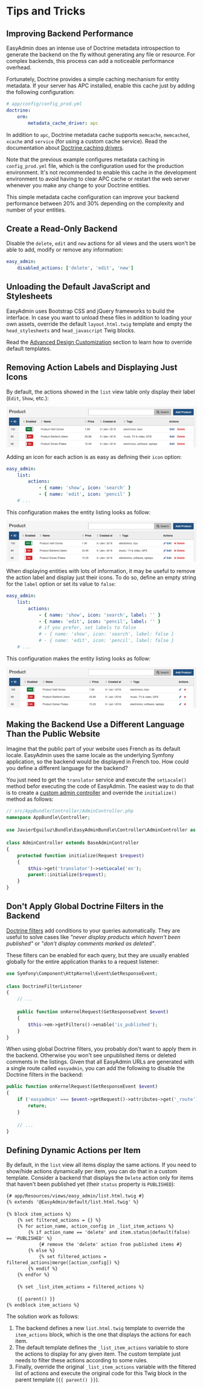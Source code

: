 Tips and Tricks
===============

Improving Backend Performance
-----------------------------

EasyAdmin does an intense use of Doctrine metadata introspection to generate
the backend on the fly without generating any file or resource. For complex
backends, this process can add a noticeable performance overhead.

Fortunately, Doctrine provides a simple caching mechanism for entity metadata.
If your server has APC installed, enable this cache just by adding the
following configuration:

```yaml
# app/config/config_prod.yml
doctrine:
    orm:
        metadata_cache_driver: apc
```

In addition to `apc`, Doctrine metadata cache supports `memcache`, `memcached`,
`xcache` and `service` (for using a custom cache service). Read the
documentation about [Doctrine caching drivers][1].

Note that the previous example configures metadata caching in `config_prod.yml`
file, which is the configuration used for the production environment. It's not
recommended to enable this cache in the development environment to avoid having
to clear APC cache or restart the web server whenever you make any change to
your Doctrine entities.

This simple metadata cache configuration can improve your backend performance
between 20% and 30% depending on the complexity and number of your entities.

Create a Read-Only Backend
--------------------------

Disable the `delete`, `edit` and `new` actions for all views and the users
won't be able to add, modify or remove any information:

```yaml
easy_admin:
    disabled_actions: ['delete', 'edit', 'new']
```

Unloading the Default JavaScript and Stylesheets
------------------------------------------------

EasyAdmin uses Bootstrap CSS and jQuery frameworks to build the interface.
In case you want to unload these files in addition to loading your own assets,
override the default `layout.html.twig` template and empty the
`head_stylesheets` and `head_javascript` Twig blocks.

Read the [Advanced Design Customization][2] section to learn how to override
default templates.

Removing Action Labels and Displaying Just Icons
------------------------------------------------

By default, the actions showed in the `list` view table only display their
label (`Edit`, `Show`, etc.):

![Action Labels in Entity Listing](../images/easyadmin-listing-actions-label-only.png)

Adding an icon for each action is as easy as defining their `icon` option:

```yaml
easy_admin:
    list:
        actions:
            - { name: 'show', icon: 'search' }
            - { name: 'edit', icon: 'pencil' }
    # ...
```

This configuration makes the entity listing looks as follow:

![Action Labels and Icons in Entity Listing](../images/easyadmin-listing-actions-label-and-icon.png)

When displaying entities with lots of information, it may be useful to remove
the action label and display just their icons. To do so, define an empty string
for the `label` option or set its value to `false`:

```yaml
easy_admin:
    list:
        actions:
            - { name: 'show', icon: 'search', label: '' }
            - { name: 'edit', icon: 'pencil', label: '' }
            # if you prefer, set labels to false
            # - { name: 'show', icon: 'search', label: false }
            # - { name: 'edit', icon: 'pencil', label: false }
    # ...
```

This configuration makes the entity listing looks as follow:

![Action Icons in Entity Listing](../images/easyadmin-listing-actions-icon-only.png)

Making the Backend Use a Different Language Than the Public Website
-------------------------------------------------------------------

Imagine that the public part of your website uses French as its default locale.
EasyAdmin uses the same locale as the underlying Symfony application, so the
backend would be displayed in French too. How could you define a different
language for the backend?

You just need to get the `translator` service and execute the `setLocale()` method
befor executing the code of EasyAdmin. The easiest way to do that is to create
a [custom admin controller][3] and override the `initialize()` method as follows:

```php
// src/AppBundle/Controller/AdminController.php
namespace AppBundle\Controller;

use JavierEguiluz\Bundle\EasyAdminBundle\Controller\AdminController as BaseAdminController;

class AdminController extends BaseAdminController
{
    protected function initialize(Request $request)
    {
        $this->get('translator')->setLocale('en');
        parent::initialize($request);
    }
}
```

Don't Apply Global Doctrine Filters in the Backend
--------------------------------------------------

[Doctrine filters][4] add conditions to your queries automatically. They are
useful to solve cases like *"never display products which haven't been published"*
or *"don't display comments marked as deleted"*.

These filters can be enabled for each query, but they are usually enabled
globally for the entire application thanks to a request listener:

```php
use Symfony\Component\HttpKernel\Event\GetResponseEvent;

class DoctrineFilterListener
{
    // ...

    public function onKernelRequest(GetResponseEvent $event)
    {
        $this->em->getFilters()->enable('is_published');
    }
}
```

When using global Doctrine filters, you probably don't want to apply them in the
backend. Otherwise you won't see unpublished items or deleted comments in the
listings. Given that all EasyAdmin URLs are generated with a single route called
`easyadmin`, you can add the following to disable the Doctrine filters in the
backend:

```php
public function onKernelRequest(GetResponseEvent $event)
{
    if ('easyadmin' === $event->getRequest()->attributes->get('_route')) {
        return;
    }

    // ...
}
```

Defining Dynamic Actions per Item
---------------------------------

By default, in the `list` view all items display the same actions. If you need
to show/hide actions dynamically per item, you can do that in a custom template.
Consider a backend that displays the `Delete` action only for items that haven't
been published yet (their `status` property is `PUBLISHED`):

```twig
{# app/Resources/views/easy_admin/list.html.twig #}
{% extends '@EasyAdmin/default/list.html.twig' %}

{% block item_actions %}
    {% set filtered_actions = {} %}
    {% for action_name, action_config in _list_item_actions %}
        {% if action_name == 'delete' and item.status|default(false) == 'PUBLISHED' %}
            {# remove the 'delete' action from published items #}
        {% else %}
            {% set filtered_actions = filtered_actions|merge([action_config]) %}
        {% endif %}
    {% endfor %}

    {% set _list_item_actions = filtered_actions %}

    {{ parent() }}
{% endblock item_actions %}
```

The solution work as follows:

1. The backend defines a new `list.html.twig` template to override the
   `item_actions` block, which is the one that displays the actions for each item.
2. The default template defines the `_list_item_actions` variable to store the
   actions to display for any given item. The custom template just needs to filter
   these actions according to some rules.
3. Finally, override the original `_list_item_actions` variable with the filtered
   list of actions and execute the original code for this Twig block in the
   parent template (`{{ parent() }}`).

[1]: http://symfony.com/doc/current/reference/configuration/doctrine.html#caching-drivers
[2]: ../book/3-list-search-show-configuration.md#advanced-design-configuration
[3]: ../book/3-list-search-show-configuration.md#customizing-the-behavior-of-list-search-and-show-views
[4]: http://doctrine-orm.readthedocs.io/projects/doctrine-orm/en/latest/reference/filters.html
